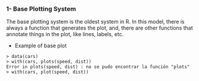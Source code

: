 ### 1- Base Plotting System 
The base plotting system is the oldest system in R. In this model, there is always a function that generates the plot, and, there are other functions that annotate things in the plot, like lines, labels, etc.

- Example of base plot
```[R]
> data(cars)
> with(cars, plots(speed, dist))
Error in plots(speed, dist) : no se pudo encontrar la función "plots"
> with(cars, plot(speed, dist))
```
